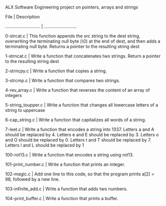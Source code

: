 ALX Software Engineering project on pointers, arrays and strings

File | Description

............................ | ..........................

0-strcat.c | This function appends the src string to the dest string, overwriting the terminating null byte (\0) at the end of dest, and then adds a terminating null byte. Returns a pointer to the resulting string dest

1-strncat.c | Write a function that concatenates two strings. Return a pointer to the resulting string dest

2-strncpy.c | Write a function that copies a string.

3-strcmp.c | Write a function that compares two strings.

4-rev_array.c | Write a function that reverses the content of an array of integers

5-string_toupper.c | Write a function that changes all lowercase letters of a string to uppercase

6-cap_string.c | Write a function that capitalizes all words of a string.

7-leet.c | Write a function that encodes a string into 1337. Letters a and A should be replaced by 4. Letters e and E should be replaced by 3. Letters o and O should be replaced by 0. Letters t and T should be replaced by 7. Letters l and L should be replaced by 1

100-rot13.c | Write a function that encodes a string using rot13.

101-print_number.c | Write a function that prints an integer.

102-magic.c | Add one line to this code, so that the program prints a[2] = 98, followed by a new line.

103-infinite_add.c | Write a function that adds two numbers.

104-print_buffer.c | Write a function that prints a buffer.
